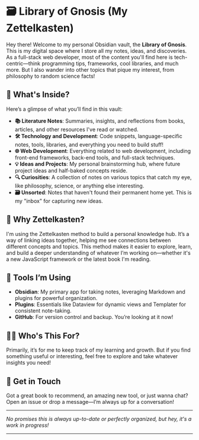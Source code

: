 # 🗃️ Library of Gnosis (My Zettelkasten)

Hey there! Welcome to my personal Obsidian vault, the **Library of Gnosis**. This is my digital space where I store all my notes, ideas, and discoveries. As a full-stack web developer, most of the content you'll find here is tech-centric—think programming tips, frameworks, cool libraries, and much more. But I also wander into other topics that pique my interest, from philosophy to random science facts!

## 📝 What's Inside?

Here’s a glimpse of what you’ll find in this vault:

- **📚 Literature Notes**: Summaries, insights, and reflections from books, articles, and other resources I've read or watched.
- **🛠️ Technology and Development**: Code snippets, language-specific notes, tools, libraries, and everything you need to build stuff!
- **🌐 Web Development**: Everything related to web development, including front-end frameworks, back-end tools, and full-stack techniques.
- **💡 Ideas and Projects**: My personal brainstorming hub, where future project ideas and half-baked concepts reside.
- **🔍 Curiosities**: A collection of notes on various topics that catch my eye, like philosophy, science, or anything else interesting.
- **🗃️ Unsorted**: Notes that haven't found their permanent home yet. This is my "inbox" for capturing new ideas.

## 🧠 Why Zettelkasten?

I'm using the Zettelkasten method to build a personal knowledge hub. It’s a way of linking ideas together, helping me see connections between different concepts and topics. This method makes it easier to explore, learn, and build a deeper understanding of whatever I’m working on—whether it's a new JavaScript framework or the latest book I'm reading.

## 🔧 Tools I’m Using

- **Obsidian**: My primary app for taking notes, leveraging Markdown and plugins for powerful organization.
- **Plugins**: Essentials like Dataview for dynamic views and Templater for consistent note-taking.
- **GitHub**: For version control and backup. You’re looking at it now!

## 🤷‍♂️ Who's This For?

Primarily, it’s for me to keep track of my learning and growth. But if you find something useful or interesting, feel free to explore and take whatever insights you need!

## 📢 Get in Touch

Got a great book to recommend, an amazing new tool, or just wanna chat? Open an issue or drop a message—I’m always up for a conversation!

---

*No promises this is always up-to-date or perfectly organized, but hey, it's a work in progress!*

---